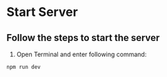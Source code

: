 # Start Server

## Follow the steps to start the server

1. Open Terminal and enter following command:

```code
npm run dev
```
